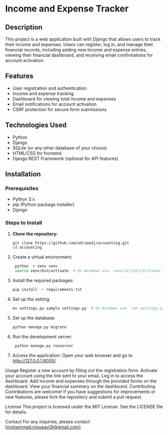 # Income and Expense Tracker  

## Description  
This project is a web application built with Django that allows users to track their income and expenses. Users can register, log in, and manage their financial records, including adding new income and expense entries, viewing their financial dashboard, and receiving email confirmations for account activation.  

## Features  
- User registration and authentication  
- Income and expense tracking  
- Dashboard for viewing total income and expenses  
- Email notifications for account activation  
- CSRF protection for secure form submissions  

## Technologies Used  
- Python  
- Django  
- SQLite (or any other database of your choice)  
- HTML/CSS for frontend  
- Django REST Framework (optional for API features)  

## Installation  

### Prerequisites  
- Python 3.x  
- pip (Python package installer)  
- Django  

### Steps to Install  
1. **Clone the repository:**  
   ```bash  
   git clone https://github.com/odriew3j/accounting.git  
   cd accounting
2. Create a virtual environment:
   ```bash  
    python -m venv venv  
    source venv/bin/activate  # On Windows use `venv\Scripts\activate`
3. Install the required packages:
   ```bash
   pip install -r requirements.txt
4. Set up the setting:
   ```bash
   mv settings.py.sample settings.py  # On Windows use `ren settings.py.sample settings.py`
5. Set up the database:
   ```bash
   python manage.py migrate
6. Run the development server:
   ```bash
    python manage.py runserver  
7. Access the application:
Open your web browser and go to http://127.0.0.1:8000/.

Usage
Register a new account by filling out the registration form.
Activate your account using the link sent to your email.
Log in to access the dashboard.
Add income and expenses through the provided forms on the dashboard.
View your financial summary on the dashboard.
Contributing
Contributions are welcome! If you have suggestions for improvements or new features, please fork the repository and submit a pull request.

License
This project is licensed under the MIT License. See the LICENSE file for details.

Contact
For any inquiries, please contact [mohammad.mousavi3j@gmail.com].




